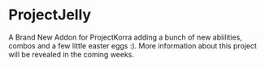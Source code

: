 # ProjectJelly

A Brand New Addon for ProjectKorra adding a bunch of new abiilities, combos and a few little easter eggs :). More information about this project will be revealed in the coming weeks.
